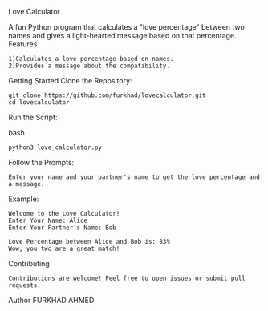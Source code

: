 Love Calculator

A fun Python program that calculates a "love percentage" between two names and gives a light-hearted message based on that percentage.
Features

    1)Calculates a love percentage based on names.
    2)Provides a message about the compatibility.

Getting Started
Clone the Repository:
    
    git clone https://github.com/furkhad/lovecalculator.git
    cd lovecalculator

Run the Script:

bash

    python3 love_calculator.py

Follow the Prompts:

    Enter your name and your partner's name to get the love percentage and a message.

Example:

    Welcome to the Love Calculator!
    Enter Your Name: Alice
    Enter Your Partner's Name: Bob

    Love Percentage between Alice and Bob is: 83%
    Wow, you two are a great match!

Contributing

    Contributions are welcome! Feel free to open issues or submit pull requests.

Author
FURKHAD AHMED

